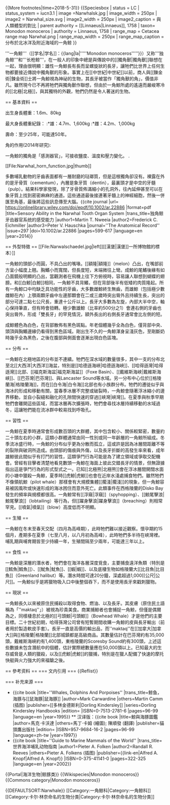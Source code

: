 {{More footnotes|time=2018-5-31}}
{{Speciesbox
| status = LC
| status_system = iucn3.1
| image =Narwhalsk.jpg
| image_width = 250px
| image2 = Narwhal_size.svg
| image2_width = 250px
| image2_caption = 與人類體型的對比
| parent authority = [[Linnaeus|Linnaeus]], 1758
| taxon= Monodon monoceros
| authority = Linnaeus, 1758
| range_map = Cetacea range map Narwhal.png
| range_map_width = 250px
| range_map_caption = 分布於北冰洋及附近海域的一角鲸
}}

'''一角鯨'''（[[学名|学名]]：{{lang|la|'''''Monodon monoceros'''''}}）又称'''独角鲸'''和'''长枪鲸'''，在一般人的印象中總是與傳說中的[[獨角獸|獨角獸]]聯想在一起，理由很明顯：雄性一角鯨長有長而呈螺旋狀的長牙，讓牠們比世界上任何生物都要接近傳說中獨角獸的形象。事實上在[[中世紀|中世紀]]以前，商人與[[鍊金術|鍊金術]]士將一角鯨視為神祕的生物，其長牙被當作「獨角獸的角」，價值非凡。雖然現今已不再將牠們與獨角獸作聯想，但由於一角鯨所處的遙遠而嚴峻寒冷的[[北極|北極]]，與其獨特的外觀，牠們仍然是令人著迷的生物。

== 基本資料 ==

出生身長體重：1.6m、80kg

最大身長體重紀錄：
:*雄：4.7m、1,600kg
:*雌：4.2m、1,000kg

壽命：至少25年，可能達50年。

角的作用(2014年研究):

一角鯨的獨角是「感測器官」，可接收鹽度、溫度和壓力變化。
.

[[File:Narwhal_horn_function.jpg|thumb]]

多數哺乳動物的牙齒表面都有一層耐磨的琺瑯質，但是這根獨角卻沒有。裸露在外的是牙骨質（cementum），內層是象牙質（dentin），最裏頭才是中空的牙髓（pulp）。結果科學家發現，除了牙骨質佈滿細小的孔洞外，往內延伸甚至可以在象牙質上找到密密麻麻的通道。這些通道最後接連著牙髓上的神經細胞，然後一併匯至角基，最後將這些訊息傳至大腦。<ref name="牙齿结构">{{cite journal |url= https://onlinelibrary.wiley.com/doi/epdf/10.1002/ar.22886 |format=pdf |title=Sensory Ability in the Narwhal Tooth Organ System |trans_title=独角鲸牙齿器官系统的感受能力 |author1=Martin T. Nweeia |author2=Frederick C. Eichmiller |author3=Peter V. Hauschka |journal=''The Anatomical Record'' |issue=297 |doi=10.1002/ar.22886 |pages=599-617 |language=en |year=2014}}</ref>

== 外型特徵 ==
[[File:Narwalschaedel.jpg|left]][[漢堡|漢堡]]一所博物館的標本）]]

一角鯨的頭部小而圓，不具凸出的嘴喙。[[額隆|額隆]]（melon）凸出，在嘴部前方呈小幅度上翹。胸鰭小而寬闊，但長度短，末端微往上彎。成鯨的尾鰭後緣有如凸面鏡般明顯的凸出，當觀測者在飛機上往下方俯視時，容易讓人聯想到蝴蝶的翅膀。和[[白鯨|白鯨]]相同，一角鯨不具背鰭，但在背部後半有低矮的肉質隆起。所有一角鯨口中均缺乏具功能性的牙齒，大多數雌鯨終生無齒，而雄鯨（包括極少數雌鯨在內）上顎兩顆牙齒中左邊那顆會在二或三歲時突出脣外且持續生長，突出的部分可達二點七公尺長，重達十公斤以上。長牙大多數為左旋，內部大半中空，軸心保持筆直，但有時會扭轉。極少數雄鯨（比率約500分之1）會連右側的牙齒也突出脣外，形成「雙長牙」的罕見情況，額外長出的右側長牙通常會比左側的短。

成鯨體色為白色，在背部散佈有黑色斑點。年老個體幾乎全為白色，僅背部中央、頭頂與胸鰭邊緣仍看得到黑色區域。剛出生不久的一角鯨渾身呈淺灰色，至剛斷奶時幾乎全為黑色，之後在腹部與側面會逐漸出現白色區塊。

== 分布 ==

一角鯨在北極地區的分布並不連續。牠們在深水域的數量很多，其中一支的分布北至北[[大西洋|大西洋]]海盆，特別是[[哈德遜海峽|哈德遜海峽]]、[[哈得遜灣|哈得遜灣]]北部、[[福克斯海盆|福克斯海盆]]（Foxe Basin）、[[戴維斯海峽|戴維斯海峽]]、[[巴芬灣|巴芬灣]]、與Lancaster Sound等水域。另一分布中心位於[[格陵蘭海|格陵蘭海]]，而在[[白令海|白令海]]北部也有小族群分布。牠們的遷徙似乎與海冰的形成和移動有關，當春季冰層不完整或破裂時，一角鯨會隨著浮冰縮小的邊界移動，並自小裂縫和融化的孔隙間快速的穿過[[峽灣|峽灣]]。在夏季與秋季早期牠們會離開這些區域，而當冰層再次擴張時，牠們會尋找冰層持續移動的水域過冬，這讓牠們能在流冰群中較易找到呼吸孔。

== 習性 ==

一角鯨在夏季時通常會形成數百頭的大群體，其中包含較小、關係較緊密，數量約二十頭左右的小群，這類小群體通常由同一性別或同一年齡層的一角鯨所組成。冬季流冰盛行時，一角鯨的分布似乎更為分散而孤立，這或許是因為冰層間距離不等的裂隙與破洞所造成。由頭部的傷痕與外傷，以及長牙折斷的高發生率來看，成年雄鯨彼此間似乎有打鬥的習性，這類爭鬥行為可能是為了建立領域或爭取交配機會。曾經有目擊者清楚地看見數頭一角鯨在海面上彼此交錯長牙的情景，但無證據指出這是爭鬥行為的形式型式之一。已知[[北極熊|北極熊]]會在浮冰層間開闊水面的小塘中獵殺一角鯨，夏季時[[虎鯨|虎鯨]]也會在近岸水淺處捕食牠們。雖然牠們不像領航鯨（pilot whale）那樣會有大規模集體[[擱淺|擱淺]]的現象，但一角鯨容易被因風吹或快速形成的海冰困住而意外死亡。此類事件在西格陵蘭的Disko Bay發生的頻率與規模都很高。一角鯨常有[[浮窺|浮窺]]（spyhopping）、[[鯨尾擊浪|鯨尾擊浪]]（lobtailing）等行為，但[[躍身擊浪|躍身擊浪]]（breaching）則相常罕見。[[噴氣|噴氣]]（blow）高度低而不明顯。

== 生殖 ==

一角鯨在冬末至春天交配（四月為高峰期），此時牠們難以接近觀察。懷孕期約15個月，產期多在夏季（七至八月，以八月初為高峰），此時牠們多半待在峽灣裡。哺乳期與哺育期皆至少持續一年，生殖間隔至少兩年，可能達三年以上。

== 食性 ==

一角鯨是深層的潛水者，牠們會在海洋各層深度覓食，主要捕食遠洋魚類（特別是[[鱈魚|鱈魚]]）、[[魷魚|魷魚]]、[[蝦|蝦]]、以及底棲生物如格陵蘭大[[比目魚|比目魚]]（Greenland halibut）等。潛水時間可達20分鐘，深處超過1,000[[公尺|公尺]]。一角鯨似乎是將獵物吸入口中後整個吞下，而不是使用長牙來戳刺獵物。

== 現狀 ==

一角鯨長久以來被原住民捕殺以取得食物、燃油、以及長牙。其皮膚（原住民土語稱為「''maktaq''」）被視為珍貴美食。商業捕鯨者也會捕捉一角鯨，但僅是偶爾為之，同樣棲息於北極的[[弓頭鯨|弓頭鯨]]（Bowhead Whale）才是他們的主要目標。二十世紀初期，哈得孫灣公司曾有短暫期間收購一角鯨的皮與長牙輸出（前者用於製造軟皮手套）。長牙一直是高價的輸出品，而''maktaq''在[[加拿大|加拿大]]與[[格陵蘭|格陵蘭]]北部城鎮都是高級商品。其數量估計在巴芬灣約有35,000頭，戴維斯海峽約有1,400頭，東格陵蘭的Scoresby Sound約有300頭，上述這些數據未包含潛航中的個體，估計實際總數量應在50,000頭以上。已知最大的生存威脅是人類的獵殺，以及[[虎鯨|虎鯨]]的獵捕，特別是在獵人配備了快速的摩托快艇與火力強大的來福鎗之後。

== 參考资料 ==
=== 文内引用 ===
{{Reflist}}

=== 补充来源 ===
* {{cite book |title=''Whales, Dolphins And Porpoises'' |trans_title=鲸鱼，海豚与[[鼠海豚|鼠海豚]] |author=Mark Carwardine |others=Martin Camm (插图) |publisher=[[多林金德斯利|Dorling Kindersley]] |series=Dorling Kindersley Handbooks |edition= |ISBN=0-7513-2781-6 |pages=96-99 |language=en |year=1995}}
** 汉译版：{{cite book |title=鯨與海豚圖鑑 |author=馬克·卡沃達 |others=馬丁·卡姆 (繪圖); 陳順發 (翻譯) |publisher=貓頭鷹出版社 |edition= |ISBN=957-9684-16-2 |pages=96-99 |language=zh-tw |year=1997}}
* {{cite book |title=''Guide to Marine Mammals of the World'' |trans_title=世界海洋哺乳动物指南 |author1=Pieter A. Folken |author2=Randall R. Reeves |others=Pieter A. Folkens (插图) |publisher={{link-en|Alfred A. Knopf|Alfred A. Knopf}} |ISBN=0-375-41141-0 |pages=322-325 |language=en |year=2002}}

{{Portal|海洋生物|鲸豚类}}
{{Wikispecies|Monodon monoceros}}
{{Commons category|Monodon monoceros}}

{{DEFAULTSORT:Narwhale}}
[[Category:一角鲸科|Category:一角鲸科]]
[[Category:卡尔·林奈命名的生物分类|Category:卡尔·林奈命名的生物分类]]